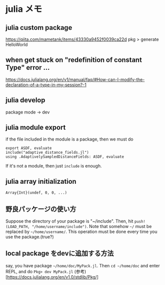 # julia メモ

## julia custom package 
https://qiita.com/mametank/items/43330a9452f0039ca22d
pkg > generate HelloWorld

## when get stuck on "redefinition of constant Type" error ...
https://docs.julialang.org/en/v1/manual/faq/#How-can-I-modify-the-declaration-of-a-type-in-my-session?-1


## julia develop
package mode -> dev

## julia module export 
if the file included in the module is a package, then we must do 
```
export ASDF, evaluate
include("adaptive_distance_fields.jl")
using .AdaptivelySampledDistanceFields: ASDF, evaluate
```
If it's not a module, then just `include` is enough.

## julia array initialization 
`Array{Int}(undef, 0, 0, ...)`

## 野良パッケージの使い方
Suppose the directory of your package is "~/include". Then, hit `push!(LOAD_PATH, "/home/username/include")`. Note that somehow `~/` must be replaced by `~/home/username/`. This operation must be done every time you use the package.(true?)
## local package をdevに追加する方法
say, you have package `~/home/doc/MyPack.jl`. Then `cd ~/home/doc` and enter REPL, and do `Pkg> dev MyPack.jl`
(参考)[https://docs.julialang.org/en/v1.0/stdlib/Pkg/]
